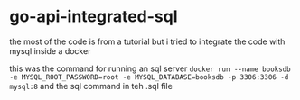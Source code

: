 # go-api-integrated-sql
the most of the code is from a tutorial but i tried to integrate the code with mysql inside a docker 

this was the command for running an sql server 
`docker run --name booksdb -e MYSQL_ROOT_PASSWORD=root -e MYSQL_DATABASE=booksdb -p 3306:3306 -d mysql:8`
and the sql command in teh .sql file
